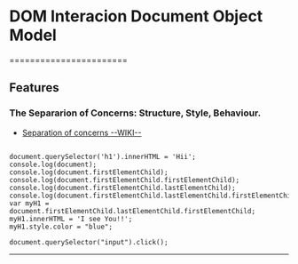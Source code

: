 # DOM Interacion Document Object Model
=======================

## Features


### The Separarion of Concerns: Structure, Style, Behaviour.

- [Separation of concerns --WIKI--](https://en.wikipedia.org/wiki/Separation_of_concerns)


```

document.querySelector('h1').innerHTML = 'Hii';
console.log(document);
console.log(document.firstElementChild);
console.log(document.firstElementChild.firstElementChild);
console.log(document.firstElementChild.lastElementChild);
console.log(document.firstElementChild.lastElementChild.firstElementChild);
var myH1 = document.firstElementChild.lastElementChild.firstElementChild;
myH1.innerHTML = 'I see You!!';
myH1.style.color = "blue";

document.querySelector("input").click();

```


-----------------------------------------------------------------------------------------------------